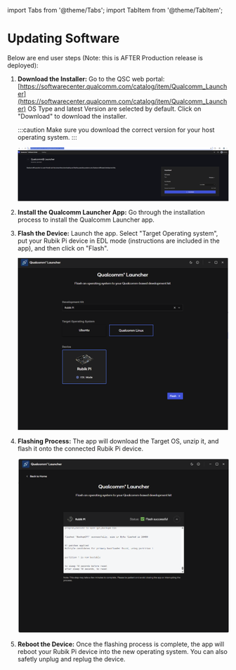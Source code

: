 import Tabs from '@theme/Tabs';
import TabItem from '@theme/TabItem';

# Updating Software

Below are end user steps (Note: this is AFTER Production release is deployed):

1.  **Download the Installer:**
    Go to the QSC web portal: [https://softwarecenter.qualcomm.com/catalog/item/Qualcomm_Launcher](https://softwarecenter.qualcomm.com/catalog/item/Qualcomm_Launcher)
    OS Type and latest Version are selected by default. Click on "Download" to download the installer.
    
    :::caution
    Make sure you download the correct version for your host operating system.
    :::

    ![Qualcomm Launcher Download](img/qsc_launcher_download.png)

2.  **Install the Qualcomm Launcher App:**
    Go through the installation process to install the Qualcomm Launcher app.

3.  **Flash the Device:**
    Launch the app. Select "Target Operating system", put your Rubik Pi device in EDL mode (instructions are included in the app), and then click on "Flash".

    ![Qualcomm Launcher OS Selection](img/qsc_launcher_os.png)
    

4.  **Flashing Process:**
    The app will download the Target OS, unzip it, and flash it onto the connected Rubik Pi device.

    ![Qualcomm Launcher Flashed](img/qsc_launcher_flashed.png)

5.  **Reboot the Device:**
    Once the flashing process is complete, the app will reboot your Rubik Pi device into the new operating system. You can also safetly unplug and replug the device.

